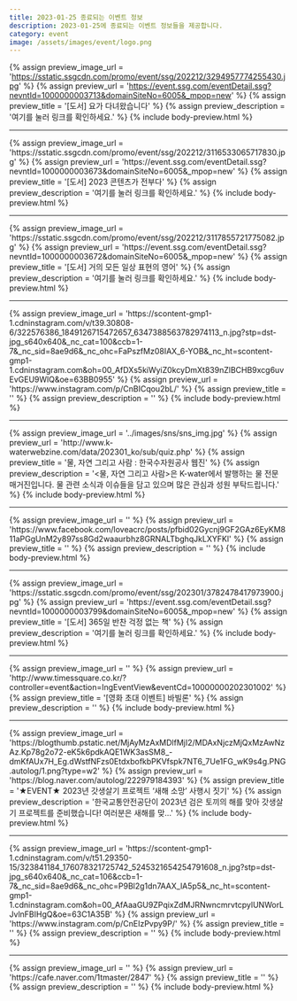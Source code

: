 ```yaml
---
title: 2023-01-25 종료되는 이벤트 정보
description: 2023-01-25에 종료되는 이벤트 정보들을 제공합니다.
category: event
image: /assets/images/event/logo.png
---
```

{% assign preview_image_url = 'https://sstatic.ssgcdn.com/promo/event/ssg/202212/3294957774255430.jpg' %}
{% assign preview_url = 'https://event.ssg.com/eventDetail.ssg?nevntId=1000000003713&domainSiteNo=6005&_mpop=new' %}
{% assign preview_title = '[도서] 요가 다녀왔습니다' %}
{% assign preview_description = '여기를 눌러 링크를 확인하세요.' %}
{% include body-preview.html %}
<hr>{% assign preview_image_url = 'https://sstatic.ssgcdn.com/promo/event/ssg/202212/3116533065717830.jpg' %}
{% assign preview_url = 'https://event.ssg.com/eventDetail.ssg?nevntId=1000000003673&domainSiteNo=6005&_mpop=new' %}
{% assign preview_title = '[도서] 2023 콘텐츠가 전부다' %}
{% assign preview_description = '여기를 눌러 링크를 확인하세요.' %}
{% include body-preview.html %}
<hr>{% assign preview_image_url = 'https://sstatic.ssgcdn.com/promo/event/ssg/202212/3117855721775082.jpg' %}
{% assign preview_url = 'https://event.ssg.com/eventDetail.ssg?nevntId=1000000003672&domainSiteNo=6005&_mpop=new' %}
{% assign preview_title = '[도서] 거의 모든 일상 표현의 영어' %}
{% assign preview_description = '여기를 눌러 링크를 확인하세요.' %}
{% include body-preview.html %}
<hr>{% assign preview_image_url = 'https://scontent-gmp1-1.cdninstagram.com/v/t39.30808-6/322576386_1849126715472657_6347388563782974113_n.jpg?stp=dst-jpg_s640x640&amp;_nc_cat=100&amp;ccb=1-7&amp;_nc_sid=8ae9d6&amp;_nc_ohc=FaPszfMz08IAX_6-YOB&amp;_nc_ht=scontent-gmp1-1.cdninstagram.com&amp;oh=00_AfDXs5kiWyiZ0kcyDmXt839nZlBCHB9xcg6uvEvGEU9WlQ&amp;oe=63BB0955' %}
{% assign preview_url = 'https://www.instagram.com/p/CnBICqou2bL/' %}
{% assign preview_title = '' %}
{% assign preview_description = '' %}
{% include body-preview.html %}
<hr>{% assign preview_image_url = '../images/sns/sns_img.jpg' %}
{% assign preview_url = 'http://www.k-waterwebzine.com/data/202301_ko/sub/quiz.php' %}
{% assign preview_title = '물, 자연 그리고 사람 : 한국수자원공사 웹진' %}
{% assign preview_description = '<물, 자연 그리고 사람>은 K-water에서 발행하는 물 전문 매거진입니다. 물 관련 소식과 이슈들을 담고 있으며 많은 관심과 성원 부탁드립니다.' %}
{% include body-preview.html %}
<hr>{% assign preview_image_url = '' %}
{% assign preview_url = 'https://www.facebook.com/loveacrc/posts/pfbid02Gycnj9GF2GAz6EyKM811aPGgUnM2y897ss8Gd2waaurbhz8GRNALTbghqJkLXYFKl' %}
{% assign preview_title = '' %}
{% assign preview_description = '' %}
{% include body-preview.html %}
<hr>{% assign preview_image_url = 'https://sstatic.ssgcdn.com/promo/event/ssg/202301/3782478417973900.jpg' %}
{% assign preview_url = 'https://event.ssg.com/eventDetail.ssg?nevntId=1000000003799&domainSiteNo=6005&_mpop=new' %}
{% assign preview_title = '[도서] 365일 반찬 걱정 없는 책' %}
{% assign preview_description = '여기를 눌러 링크를 확인하세요.' %}
{% include body-preview.html %}
<hr>{% assign preview_image_url = '' %}
{% assign preview_url = 'http://www.timessquare.co.kr/?controller=event&action=IngEventView&eventCd=10000000202301002' %}
{% assign preview_title = '[영화 초대 이벤트] 바빌론' %}
{% assign preview_description = '' %}
{% include body-preview.html %}
<hr>{% assign preview_image_url = 'https://blogthumb.pstatic.net/MjAyMzAxMDlfMjI2/MDAxNjczMjQxMzAwNzAz.Kp78g2o72-eK5k6pdkAQE1WK3asSM8_-dmKfAUx7H_Eg.dWstfNFzs0EtdxbofkbPKVfspk7NT6_7Ue1FG_wK9s4g.PNG.autolog/1.png?type=w2' %}
{% assign preview_url = 'https://blog.naver.com/autolog/222979184393' %}
{% assign preview_title = '★EVENT★ 2023년 갓생살기 프로젝트 &lsquo;새해 소망&rsquo; 사행시 짓기' %}
{% assign preview_description = '한국교통안전공단이 2023년 검은 토끼의 해를 맞아 갓생살기 프로젝트를 준비했습니다! 여러분은 새해를 맞...' %}
{% include body-preview.html %}
<hr>{% assign preview_image_url = 'https://scontent-gmp1-1.cdninstagram.com/v/t51.29350-15/323841184_176078321725742_5245321654254791608_n.jpg?stp=dst-jpg_s640x640&amp;_nc_cat=106&amp;ccb=1-7&amp;_nc_sid=8ae9d6&amp;_nc_ohc=P9Bl2g1dn7AAX_lA5p5&amp;_nc_ht=scontent-gmp1-1.cdninstagram.com&amp;oh=00_AfAaaGU9ZPqixZdMJRNwncmrvtcpylUNWorLJvlnFBIHgQ&amp;oe=63C1A35B' %}
{% assign preview_url = 'https://www.instagram.com/p/CnEIzPvpy9P/' %}
{% assign preview_title = '' %}
{% assign preview_description = '' %}
{% include body-preview.html %}
<hr>{% assign preview_image_url = '' %}
{% assign preview_url = 'https://cafe.naver.com/1tmaster/2847' %}
{% assign preview_title = '' %}
{% assign preview_description = '' %}
{% include body-preview.html %}